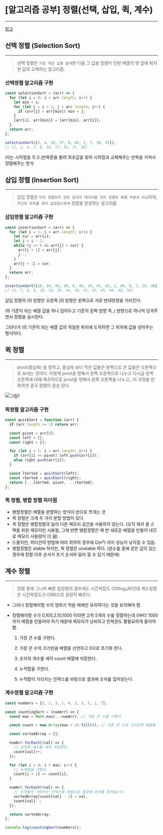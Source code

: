# [알고리즘 공부] 정렬(선택, 삽입, 퀵, 계수)

---

[참고](https://mine-it-record.tistory.com/533)

## 선택 정렬 (Selection Sort)

---

> 선택 정렬은 `가장 작은 값을 탐색`한 다음 그 값을 정렬이 안된 배열의 맨 앞에 위치한 값과 교체하는 알고리즘.

### 선택정렬 알고리즘 구현

```js
const selectionSort = (arr) => {
  for (let i = 0; i < arr.length; i++) {
    let min = i;
    for (let j = i + 1; j < arr.length; j++) {
      if (arr[j] < arr[min]) min = j;
    }
    [arr[i], arr[min]] = [arr[min], arr[i]];
  }
  return arr;
};

selectionSort([2, 4, 33, 17, 8, 45, 1, 7, 10, 37]);
// [1, 2, 4, 7, 8, 10, 17, 33, 37, 45]
```

i라는 시작점을 두고 j반복문을 돌려 최솟값을 찾아 시작점과 교체해주는 반복을 거쳐서 정렬해주는 방식

## 삽입 정렬 (Insertion Sort)

---

> 삽입 정렬은 `아직 정렬되지 않은 임의의 데이터를 이미 정렬된 배열 부분과 비교`하여, `자신의 위치를 찾아 삽입함으로써` 정렬을 완성하는 알고리즘

### 삽입정렬 알고리즘 구현

```js
const insertionSort = (arr) => {
  for (let i = 1; i < arr.length; i++) {
    let cur = arr[i];
    let j = i - 1;
    while (j >= 0 && arr[j] > cur) {
      arr[j + 1] = arr[j];
      j--;
    }
    arr[j + 1] = cur;
  }
  return arr;
};

insertionSort([10, 34, 45, 50, 8, 48, 14, 41, 43, 1, 46, 9, 7, 25, 36]);
// [1, 7, 8, 9, 10, 14, 25, 34, 36, 41, 43, 45, 46, 48, 50]
```

삽입 정렬의 i의 방향은 오른쪽 j의 방향은 왼쪽으로 서로 반대방향을 가리킨다.

i의 기준이 되는 배열 값을 하나 담아두고
기준의 왼쪽 방향 즉, j 방향으로 하나씩 당겨주면서 정렬을 실시한다.

그러다가 i의 기준이 되는 배열 값의 적절한 위치에 도착하면 그 위치에 값을 넣어주는 형식이다.

## 퀵 정렬

---

> pivot(중심축) 을 정하고, 중심축 보다 작은 값들은 왼쪽으로 큰 값들은 오른쪽으로 보내는 것이다.
> 이렇게 pivot을 정해서 왼쪽 오른쪽으로 나누고 다시금 왼쪽 오른쪽에 대해 재귀적으로 pivot을 정해서 왼쪽 오른쪽을 나누고,, 이 과정을 반복하면 결국 정렬이 완성 된다.

![그림1](https://velog.velcdn.com/images%2Fdevjade%2Fpost%2F6da1a692-146a-4087-b0f9-621aa278f7c1%2Fimage.png)

### 퀵정렬 알고리즘 구현

```js
const quickSort = function (arr) {
  if (arr.length <= 1) return arr;

  const pivot = arr[0];
  const left = [];
  const right = [];

  for (let i = 1; i < arr.length; i++) {
    if (arr[i] <= pivot) left.push(arr[i]);
    else right.push(arr[i]);
  }

  const lSorted = quickSort(left);
  const rSorted = quickSort(right);
  return [...lSorted, pivot, ...rSorted];
};
```

### 퀵 정렬, 병합 정렬 차이점

- 병합정렬은 배열을 분할하는 방식이 반으로 쪼개는 것
- 퀵 정렬은 크게 두 가지 분할 방법이 있다.
- 퀵 정렬은 병합정렬과 달리 다른 메모리 공간을 사용하지 않는다. (오직 재귀 콜 스택을 위한 메모리만 사용됨, 그에 반면 병합정렬은 매 번 새로운 배열을 만들어 내므로 메모리 사용량이 더 큼)
- 드물지만, 파티션의 방법에 따라 최악의 경우에 O(n²) 까지 성능이 낮아질 수 있음.
- 병합정렬은 stable 하지만, 퀵 정렬은 unstable 하다. (원소들 중에 같은 값이 있는 경우에 정렬 이후 순서가 초기 순서와 달라 질 수 있기 때문에)

## 계수 정렬

---

> 정렬 중에 그나마 빠른 힙정렬의 경우에도 시간복잡도 O(Nlog₂N)인데
> 계수정렬은 시간복잡도가 O(N)으로 굉장히 빠르다.

- 그러나 정렬해야할 수의 범위가 작을 때에만 유리하다는 것을 유의해야 함.

- 정렬해야할 수가 0,100,2,10,1000 이라면 고작 5개의 수를 정렬하는데 0부터 1000까지 배열을 만들어야 하기 때문에 메모리가 낭비되고 반복문도 불필요하게 돌아야 함.

  1. 가장 큰 수를 구한다.

  2. 가장 큰 수의 크기만큼 배열을 선언하고 0으로 초기화 한다.

  3. 숫자의 개수를 세어 count 배열에 저장한다.

  4. 누적합을 구한다.

  5. 누적합이 가리키는 인덱스를 바탕으로 결과에 숫자를 집어넣는다.

### 계수정렬 알고리즘 구현

```js
const numbers = [5, 2, 3, 1, 4, 2, 3, 5, 1, 7];

const countingSort = (numArr) => {
  const max = Math.max(...numArr); // 가장 큰 수를 구한다

  const count = new Array(max + 1).fill(0); // 가장 큰 수의 크기만한 배열을 생성하고 모든 숫자의 개수를 0으로 초기화

  const sortedArray = [];

  numArr.forEach((val) => {
    // 숫자의 개수를 세어 저장한다.
    count[val]++;
  });

  for (let i = 0; i < max; i++) {
    // 누적합을 구한다.
    count[i + 1] += count[i];
  }

  numArr.forEach((val) => {
    // 누적합이 가리키는 인덱스를 바탕으로 결과에 숫자를 집어넣는다.
    sortedArray[count[val] - 1] = val;
    count[val]--;
  });

  return sortedArray;
};

console.log(countingSort(numbers));
```
